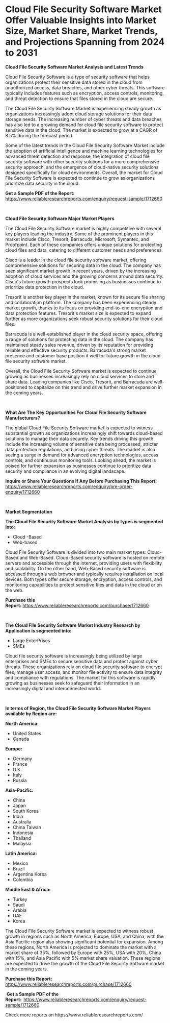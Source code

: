 <p><h1>Cloud File Security Software Market Offer Valuable Insights into Market Size, Market Share, Market Trends, and Projections Spanning from 2024 to 2031</h1></p><p><strong>Cloud File Security Software Market Analysis and Latest Trends</strong></p>
<p><p>Cloud File Security Software is a type of security software that helps organizations protect their sensitive data stored in the cloud from unauthorized access, data breaches, and other cyber threats. This software typically includes features such as encryption, access controls, monitoring, and threat detection to ensure that files stored in the cloud are secure.</p><p>The Cloud File Security Software Market is experiencing steady growth as organizations increasingly adopt cloud storage solutions for their data storage needs. The increasing number of cyber threats and data breaches has also led to a growing demand for cloud file security software to protect sensitive data in the cloud. The market is expected to grow at a CAGR of 8.5% during the forecast period.</p><p>Some of the latest trends in the Cloud File Security Software Market include the adoption of artificial intelligence and machine learning technologies for advanced threat detection and response, the integration of cloud file security software with other security solutions for a more comprehensive security approach, and the emergence of cloud-native security solutions designed specifically for cloud environments. Overall, the market for Cloud File Security Software is expected to continue to grow as organizations prioritize data security in the cloud.</p></p>
<p><strong>Get a Sample PDF of the Report:&nbsp;</strong> <a href="https://www.reliableresearchreports.com/enquiry/request-sample/1712660">https://www.reliableresearchreports.com/enquiry/request-sample/1712660</a></p>
<p>&nbsp;</p>
<p><strong>Cloud File Security Software Major Market Players</strong></p>
<p><p>The Cloud File Security Software market is highly competitive with several key players leading the industry. Some of the prominent players in this market include Cisco, Tresorit, Barracuda, Microsoft, Symantec, and Proofpoint. Each of these companies offers unique solutions for protecting cloud files and data, catering to different customer needs and preferences.</p><p>Cisco is a leader in the cloud file security software market, offering comprehensive solutions for securing data in the cloud. The company has seen significant market growth in recent years, driven by the increasing adoption of cloud services and the growing concerns around data security. Cisco's future growth prospects look promising as businesses continue to prioritize data protection in the cloud.</p><p>Tresorit is another key player in the market, known for its secure file sharing and collaboration platform. The company has been experiencing steady market growth, thanks to its focus on providing end-to-end encryption and data protection features. Tresorit's market size is expected to expand further as more organizations seek robust security solutions for their cloud files.</p><p>Barracuda is a well-established player in the cloud security space, offering a range of solutions for protecting data in the cloud. The company has maintained steady sales revenue, driven by its reputation for providing reliable and effective security products. Barracuda's strong market presence and customer base position it well for future growth in the cloud file security software market.</p><p>Overall, the Cloud File Security Software market is expected to continue growing as businesses increasingly rely on cloud services to store and share data. Leading companies like Cisco, Tresorit, and Barracuda are well-positioned to capitalize on this trend and drive further market expansion in the coming years.</p></p>
<p>&nbsp;</p>
<p><strong>What Are The Key Opportunities For Cloud File Security Software Manufacturers?</strong></p>
<p><p>The global Cloud File Security Software market is expected to witness substantial growth as organizations increasingly shift towards cloud-based solutions to manage their data securely. Key trends driving this growth include the increasing volume of sensitive data being processed, stricter data protection regulations, and rising cyber threats. The market is also seeing a surge in demand for advanced encryption technologies, access controls, and continuous monitoring tools. Looking ahead, the market is poised for further expansion as businesses continue to prioritize data security and compliance in an evolving digital landscape.</p></p>
<p><strong>Inquire or Share Your Questions If Any Before Purchasing This Report:</strong> <a href="https://www.reliableresearchreports.com/enquiry/pre-order-enquiry/1712660">https://www.reliableresearchreports.com/enquiry/pre-order-enquiry/1712660</a></p>
<p>&nbsp;</p>
<p><strong>Market Segmentation</strong></p>
<p><strong>The Cloud File Security Software Market Analysis by types is segmented into:</strong></p>
<p><ul><li>Cloud -Based</li><li>Web-based</li></ul></p>
<p><p>Cloud File Security Software is divided into two main market types: Cloud-Based and Web-Based. Cloud-Based security software is hosted on remote servers and accessible through the internet, providing users with flexibility and scalability. On the other hand, Web-Based security software is accessed through a web browser and typically requires installation on local devices. Both types offer secure storage, encryption, access controls, and monitoring capabilities to protect sensitive files and data in the cloud or on the web.</p></p>
<p><strong>Purchase this Report:&nbsp;</strong><a href="https://www.reliableresearchreports.com/purchase/1712660">https://www.reliableresearchreports.com/purchase/1712660</a></p>
<p>&nbsp;</p>
<p><strong>The Cloud File Security Software Market Industry Research by Application is segmented into:</strong></p>
<p><ul><li>Large EnterPrises</li><li>SMEs</li></ul></p>
<p><p>Cloud file security software is increasingly being utilized by large enterprises and SMEs to secure sensitive data and protect against cyber threats. These organizations rely on cloud file security software to encrypt files, manage user access, and monitor file activity to ensure data integrity and compliance with regulations. The market for this software is rapidly growing as businesses seek to safeguard their information in an increasingly digital and interconnected world.</p></p>
<p>&nbsp;</p>
<p><strong>In terms of Region, the Cloud File Security Software Market Players available by Region are:</strong></p>
<p>
    <p> <strong> North America: </strong>
        <ul>
            <li>United States</li>
            <li>Canada</li>
        </ul>
        </p> 
    <p> <strong> Europe: </strong>
        <ul>
            <li>Germany</li>
            <li>France</li>
            <li>U.K.</li>
            <li>Italy</li>
            <li>Russia</li>
        </ul>
        </p> 
    <p> <strong> Asia-Pacific: </strong>
        <ul>
            <li>China</li>
            <li>Japan</li>
            <li>South Korea</li>
            <li>India</li>
            <li>Australia</li>
            <li>China Taiwan</li>
            <li>Indonesia</li>
            <li>Thailand</li>
            <li>Malaysia</li>
        </ul>
        </p> 
    <p> <strong> Latin America: </strong>
        <ul>
            <li>Mexico</li>
            <li>Brazil</li>
            <li>Argentina Korea</li>
            <li>Colombia</li>
        </ul>
        </p> 
    <p> <strong> Middle East & Africa: </strong>
        <ul>
            <li>Turkey</li>
            <li>Saudi</li>
            <li>Arabia</li>
            <li>UAE</li>
            <li>Korea</li>
        </ul>
    </p>
    </p>
<p><p>The Cloud File Security Software market is expected to witness robust growth in regions such as North America, Europe, USA, and China, with the Asia Pacific region also showing significant potential for expansion. Among these regions, North America is projected to dominate the market with a market share of 35%, followed by Europe with 25%, USA with 20%, China with 15%, and Asia Pacific with 5% market share valuation. These regions are expected to drive the growth of the Cloud File Security Software market in the coming years.</p></p>
<p><strong>Purchase this Report: </strong><a href="https://www.reliableresearchreports.com/purchase/1712660">https://www.reliableresearchreports.com/purchase/1712660</a></p>
<p>&nbsp;<strong>Get a Sample PDF of the Report:&nbsp;&nbsp;</strong><a href="https://www.reliableresearchreports.com/enquiry/request-sample/1712660">https://www.reliableresearchreports.com/enquiry/request-sample/1712660</a></p>
<p><strong></strong></p>
<p>Check more reports on https://www.reliableresearchreports.com/</p>